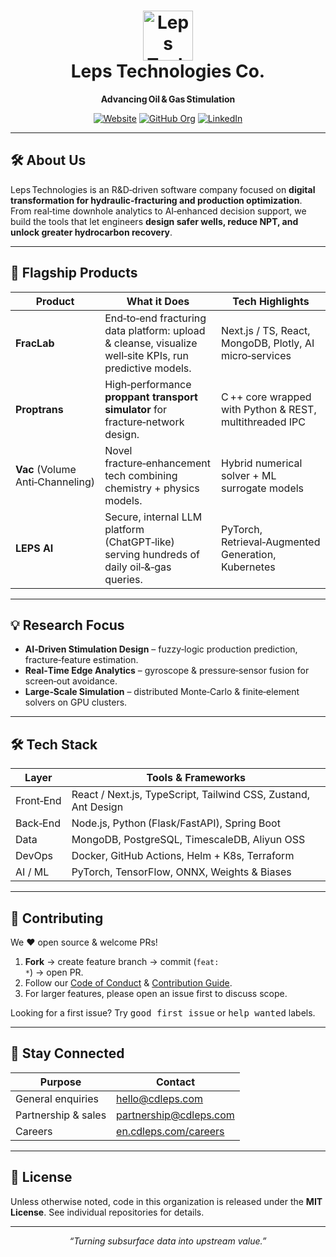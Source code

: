 <!-- Organization profile README for https://github.com/leps-tech -->
<!-- Place this file at /.github/profile/README.md (preferred) or at the root of a repo named “.github” -->

<h1 align="center">
  <img src="https://en.cdleps.com/assets/logo.svg" alt="Leps Technologies logo" height="80"><br/>
  Leps Technologies Co.
</h1>

<p align="center"><strong>Advancing Oil &amp; Gas Stimulation</strong></p>

<p align="center">
  <a href="https://en.cdleps.com/"><img alt="Website" src="https://img.shields.io/badge/website-en.cdleps.com-blue?style=for-the-badge&logo=google-chrome"></a>
  <a href="https://github.com/leps-tech"><img alt="GitHub Org" src="https://img.shields.io/badge/github-leps--tech-lightgrey?style=for-the-badge&logo=github"></a>
  <a href="https://www.linkedin.com/company/leps-tech"><img alt="LinkedIn" src="https://img.shields.io/badge/LinkedIn-Leps%20Technologies-blue?style=for-the-badge&logo=linkedin"></a>
</p>

---

## 🛠 About Us
Leps Technologies is an R&amp;D‑driven software company focused on **digital transformation for hydraulic‑fracturing and production optimization**.  
From real‑time downhole analytics to AI‑enhanced decision support, we build the tools that let engineers **design safer wells, reduce NPT, and unlock greater hydrocarbon recovery**.

---

## 🚀 Flagship Products

| Product | What it Does | Tech Highlights |
|---------|--------------|-----------------|
| **FracLab** | End‑to‑end fracturing data platform: upload &amp; cleanse, visualize well‑site KPIs, run predictive models. | Next.js / TS, React, MongoDB, Plotly, AI micro‑services |
| **Proptrans** | High‑performance **proppant transport simulator** for fracture‑network design. | C ++ core wrapped with Python &amp; REST, multithreaded IPC |
| **Vac** (Volume Anti‑Channeling) | Novel fracture‑enhancement tech combining chemistry + physics models. | Hybrid numerical solver + ML surrogate models |
| **LEPS AI** | Secure, internal LLM platform (ChatGPT‑like) serving hundreds of daily oil‑&‑gas queries. | PyTorch, Retrieval‑Augmented Generation, Kubernetes |

---

## 💡 Research Focus
- **AI‑Driven Stimulation Design** – fuzzy‑logic production prediction, fracture‑feature estimation.  
- **Real‑Time Edge Analytics** – gyroscope &amp; pressure‑sensor fusion for screen‑out avoidance.  
- **Large‑Scale Simulation** – distributed Monte‑Carlo &amp; finite‑element solvers on GPU clusters.

---

## 🛠 Tech Stack

| Layer | Tools &amp; Frameworks |
|-------|-----------------------|
| Front‑End | React / Next.js, TypeScript, Tailwind CSS, Zustand, Ant Design |
| Back‑End | Node.js, Python (Flask/FastAPI), Spring Boot |
| Data | MongoDB, PostgreSQL, TimescaleDB, Aliyun OSS |
| DevOps | Docker, GitHub Actions, Helm + K8s, Terraform |
| AI / ML | PyTorch, TensorFlow, ONNX, Weights &amp; Biases |

---

## 🤝 Contributing

We ❤️ open source &amp; welcome PRs!  
1. **Fork** → create feature branch → commit (<code>feat: *</code>) → open PR.  
2. Follow our [Code of Conduct](CODE_OF_CONDUCT.md) &amp; [Contribution Guide](CONTRIBUTING.md).  
3. For larger features, please open an issue first to discuss scope.

Looking for a first issue? Try <kbd>good first issue</kbd> or <kbd>help wanted</kbd> labels.

---

## 📣 Stay Connected
| Purpose | Contact |
|---------|---------|
| General enquiries | <a href="mailto:hello@cdleps.com">hello@cdleps.com</a> |
| Partnership &amp; sales | <a href="mailto:partnership@cdleps.com">partnership@cdleps.com</a> |
| Careers | <a href="https://en.cdleps.com/careers">en.cdleps.com/careers</a> |

---

## 📜 License
Unless otherwise noted, code in this organization is released under the **MIT License**. See individual repositories for details.

---

<p align="center">
  <em>“Turning subsurface data into upstream value.”</em>
</p>
